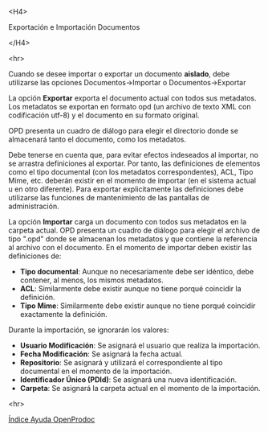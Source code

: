 

&lt;H4&gt;

Exportación e Importación Documentos

&lt;/H4&gt;




&lt;hr&gt;


<p>Cuando se desee importar o exportar un documento <b>aislado</b>, debe utilizarse las opciones Documentos->Importar o Documentos->Exportar</p>
<p>La opción <b>Exportar</b> exporta el documento actual con todos sus metadatos. Los metadatos se exportan en formato opd (un archivo de texto XML con codificación utf-8) y el documento en su formato original.</p>
<p>OPD presenta un cuadro de diálogo para elegir el directorio donde se almacenará tanto el documento, como los metadatos.</p>
<p>Debe tenerse en cuenta que, para evitar efectos indeseados al importar, no se arrastra definiciones al exportar. Por tanto, las definiciones de elementos como el tipo documental (con los metadatos correspondentes), ACL, Tipo Mime, etc. deberán existir en el momento de importar (en el sistema actual u en otro diferente). Para exportar explicitamente las definiciones debe utilizarse las funciones de mantenimiento de las pantallas de administración.</p>
<p>La opción <b>Importar</b> carga un documento con todos sus metadatos en la carpeta actual. OPD presenta un cuadro de diálogo para elegir el archivo de tipo ".opd" donde se almacenan los metadatos y que contiene la referencia al archivo con el documento. En el momento de importar deben existir las definiciones de:</p>
<ul>
<li><b>Tipo documental</b>: Aunque no necesariamente debe ser idéntico, debe contener, al menos, los mismos metadatos.</li>
<li><b>ACL</b>: Similarmente debe existir aunque no tiene porqué coincidir la definición.</li>
<li><b>Tipo Mime</b>: Similarmente debe existir aunque no tiene porqué coincidir exactamente la definición.</li>
</ul>
<p>Durante la importación, se ignorarán los valores:</p>
<ul>
<li><b>Usuario Modificación</b>: Se asignará el usuario que realiza la importación.</li>
<li><b>Fecha Modificación</b>: Se asignará la fecha actual.</li>
<li><b>Repositorio</b>: Se asignará y utilizará el correspondiente al tipo documental en el momento de la importación.</li>
<li><b>Identificador Único (PDId)</b>: Se asignará una nueva identificación.</li>
<li><b>Carpeta</b>: Se asignará la carpeta actual en el momento de la importación.</li>
</ul>


&lt;hr&gt;


[Índice Ayuda OpenProdoc](ES_HelpIndex.md)